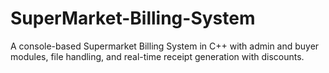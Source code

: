 # SuperMarket-Billing-System
A console-based Supermarket Billing System in C++ with admin and buyer modules, file handling, and real-time receipt generation with discounts.
